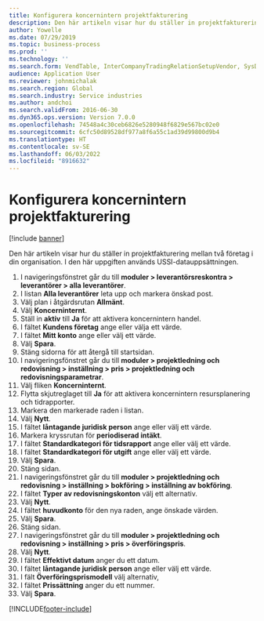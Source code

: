 ```yaml
---
title: Konfigurera koncernintern projektfakturering
description: Den här artikeln visar hur du ställer in projektfakturering mellan två företag i din organisation.
author: Yowelle
ms.date: 07/29/2019
ms.topic: business-process
ms.prod: ''
ms.technology: ''
ms.search.form: VendTable, InterCompanyTradingRelationSetupVendor, SysDataAreaSelectLookup, ProjParameters, ProjPosting, ProjTransferPrice
audience: Application User
ms.reviewer: johnmichalak
ms.search.region: Global
ms.search.industry: Service industries
ms.author: andchoi
ms.search.validFrom: 2016-06-30
ms.dyn365.ops.version: Version 7.0.0
ms.openlocfilehash: 74548a4c30ceb6826e5280948f6829e567bc02e0
ms.sourcegitcommit: 6cfc50d89528df977a8f6a55c1ad39d99800d9b4
ms.translationtype: HT
ms.contentlocale: sv-SE
ms.lasthandoff: 06/03/2022
ms.locfileid: "8916632"
---
```

# <a name="configure-intercompany-project-invoicing"></a>Konfigurera koncernintern projektfakturering

[!include [banner](../../includes/banner.md)]

Den här artikeln visar hur du ställer in projektfakturering mellan två företag i din organisation. I den här uppgiften används USSI-datauppsättningen.

1. I navigeringsfönstret går du till **moduler > leverantörsreskontra > leverantörer > alla leverantörer**.
2. I listan **Alla leverantörer** leta upp och markera önskad post.
3. Välj plan i åtgärdsrutan **Allmänt**.
4. Välj **Koncerninternt**.
5. Ställ in **aktiv** till **Ja** för att aktivera koncernintern handel.
6. I fältet **Kundens företag** ange eller välja ett värde.
7. I fältet **Mitt konto** ange eller välj ett värde.
8. Välj **Spara**.
9. Stäng sidorna för att återgå till startsidan.
10. I navigeringsfönstret går du till **moduler > projektledning och redovisning > inställning > pris > projektledning och redovisningsparametrar**.
11. Välj fliken **Koncerninternt**.
12. Flytta skjutreglaget till **Ja** för att aktivera koncernintern resursplanering och tidrapporter.
13. Markera den markerade raden i listan.
14. Välj **Nytt**.
15. I fältet **låntagande juridisk person** ange eller välj ett värde.
16. Markera kryssrutan för **periodiserad intäkt**.
17. I fältet **Standardkategori för tidsrapport** ange eller välj ett värde.
18. I fältet **Standardkategori för utgift** ange eller välj ett värde.
19. Välj **Spara**.
20. Stäng sidan.
21. I navigeringsfönstret går du till **moduler > projektledning och redovisning > inställning > bokföring > inställning av bokföring**.
22. I fältet **Typer av redovisningskonton** välj ett alternativ.
23. Välj **Nytt**.
24. I fältet **huvudkonto** för den nya raden, ange önskade värden.
25. Välj **Spara**.
26. Stäng sidan.
27. I navigeringsfönstret går du till **moduler > projektledning och redovisning > inställning > pris > överföringspris**.
28. Välj **Nytt**.
29. I fältet **Effektivt datum** anger du ett datum.
30. I fältet **låntagande juridisk person** ange eller välj ett värde.
31. I fält **Överföringsprismodell** välj alternativ,
32. I fältet **Prissättning** anger du ett nummer.
33. Välj **Spara**.



[!INCLUDE[footer-include](../../includes/footer-banner.md)]
